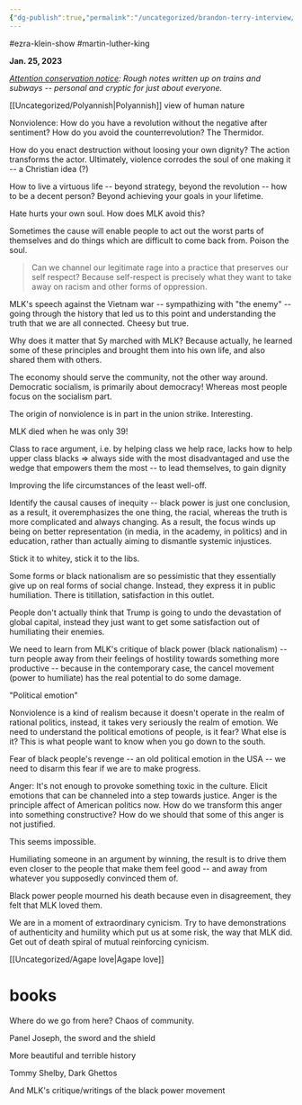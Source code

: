 ```yaml
---
{"dg-publish":true,"permalink":"/uncategorized/brandon-terry-interview/"}
---
```


#ezra-klein-show #martin-luther-king 

**Jan. 25, 2023**

*[Attention conservation notice](http://www.viridiandesign.org/notes/1-25/Note%2000002.txt): Rough notes written up on trains and subways -- personal and cryptic for just about everyone.*

[[Uncategorized/Polyannish\|Polyannish]] view of human nature

Nonviolence: How do you have a revolution without the negative after sentiment? How do you avoid the counterrevolution? The Thermidor.

How do you enact destruction without loosing your own dignity? The action transforms the actor. Ultimately, violence corrodes the soul of one making it -- a Christian idea (?)

How to live a virtuous life -- beyond strategy, beyond the revolution -- how to be a decent person? Beyond achieving your goals in your lifetime.

Hate hurts your own soul. How does MLK avoid this?

Sometimes the cause will enable people to act out the worst parts of themselves and do things which are difficult to come back from. Poison the soul.

> Can we channel our legitimate rage into a practice that preserves our self respect? Because self-respect is precisely what they want to take away on racism and other forms of oppression.

MLK's speech against the Vietnam war -- sympathizing with "the enemy" -- going through the history that led us to this point and understanding the truth that we are all connected. Cheesy but true.

Why does it matter that Sy marched with MLK? Because actually, he learned some of these principles and brought them into his own life, and also shared them with others.

The economy should serve the community, not the other way around. Democratic socialism, is primarily about democracy! Whereas most people focus on the socialism part.

The origin of nonviolence is in part in the union strike. Interesting.

MLK died when he was only 39! 

Class to race argument, i.e. by helping class we help race, lacks how to help upper class blacks => always side with the most disadvantaged and use the wedge that empowers them the most -- to lead themselves, to gain dignity 

Improving the life circumstances of the least well-off.

Identify the causal causes of inequity -- black power is just one conclusion, as a result, it overemphasizes the one thing, the racial, whereas the truth is more complicated and always changing. As a result, the focus winds up being on better representation (in media, in the academy, in politics) and in education, rather than actually aiming to dismantle systemic injustices.

Stick it to whitey, stick it to the libs.

Some forms or black nationalism are so pessimistic that they essentially give up on real forms of social change. Instead, they express it in public humiliation. There is titillation, satisfaction in this outlet.

People don't actually think that Trump is going to undo the devastation of global capital, instead they just want to get some satisfaction out of humiliating their enemies.

We need to learn from MLK's critique of black power (black nationalism) -- turn people away from their feelings of hostility towards something more productive -- because in the contemporary case, the cancel movement (power to humiliate) has the real potential to do some damage.

"Political emotion"

Nonviolence is a kind of realism because it doesn't operate in the realm of rational politics, instead, it takes very seriously the realm of emotion. We need to understand the political emotions of people, is it fear? What else is it? This is what people want to know when you go down to the south.

Fear of black people's revenge -- an old political emotion in the USA -- we need to disarm this fear if we are to make progress.

Anger: It's not enough to provoke something toxic in the culture. Elicit emotions that can be channeled into a step towards justice. Anger is the principle affect of American politics now. How do we transform this anger into something constructive? How do we should that some of this anger is not justified.

This seems impossible. 

Humiliating someone in an argument by winning, the result is to drive them even closer to the people that make them feel good -- and away from whatever you supposedly convinced them of.

Black power people mourned his death because even in disagreement, they felt that MLK loved them. 

We are in a moment of extraordinary cynicism. Try to have demonstrations of authenticity and humility which put us at some risk, the way that MLK did. Get out of death spiral of mutual reinforcing cynicism.

[[Uncategorized/Agape love\|Agape love]]

# books 

Where do we go from here? Chaos of community.

Panel Joseph, the sword and the shield

More beautiful and terrible history 

Tommy Shelby, Dark Ghettos

And MLK's critique/writings of the black power movement